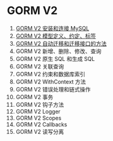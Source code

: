 # GORM V2
1. [GORM V2 安装和连接 MySQL](https://mp.weixin.qq.com/s/7L-O1y8RYML0VBAzfIjuZw)
2. [GORM V2 模型定义、约定、标签](https://mp.weixin.qq.com/s/HrTriTqdUPP7CcBudN8q-w)
3. [GORM V2 自动迁移和迁移接口的方法](https://mp.weixin.qq.com/s/a1jRQyqYBmBVlNwoJnBwcw)
4. GORM V2 新增、删除、修改、查询
5. GORM V2 原生 SQL 和生成 SQL
6. GORM V2 关联查询
7. GORM V2 约束和数据库索引
8. GORM V2 WithContext 方法
9. GORM V2 错误处理和链式操作
10. GORM V2 事务
11. GORM V2 钩子方法
12. GORM V2 Logger
13. GORM V2 Scopes
14. GORM V2 Callbacks
15. GORM V2 读写分离